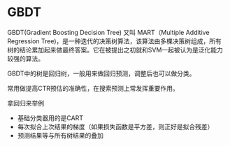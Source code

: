 # GBDT
GBDT(Gradient Boosting Decision Tree) 又叫 MART（Multiple Additive Regression Tree)，是一种迭代的决策树算法，该算法由多棵决策树组成，所有树的结论累加起来做最终答案。它在被提出之初就和SVM一起被认为是泛化能力较强的算法。

GBDT中的树是回归树，一般用来做回归预测，调整后也可以做分类。

常用做提高CTR预估的准确性，在搜索预测上常发挥重要作用。

拿回归来举例
- 基础分类器用的是CART
- 每次拟合上次结果的梯度（如果损失函数是平方差，则正好是拟合残差）
- 预测结果等与所有树结果的叠加
